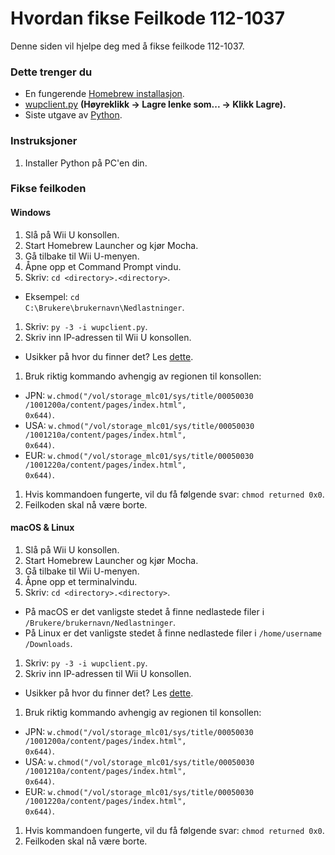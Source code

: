 # Hvordan fikse Feilkode 112-1037

Denne siden vil hjelpe deg med å fikse feilkode 112-1037.

### Dette trenger du

- En fungerende [Homebrew installasjon](introduction).
- [wupclient.py](https://raw.githubusercontent.com/Elpunical/mocha/master/ios_mcp/wupclient.py) **(Høyreklikk -> Lagre lenke som... -> Klikk Lagre).**
- Siste utgave av [Python](https://www.python.org/downloads/).

### Instruksjoner

1. Installer Python på PC'en din.

### Fikse feilkoden

<!-- tabs:start -->

#### **Windows**

1. Slå på Wii U konsollen.
1. Start Homebrew Launcher og kjør Mocha.
1. Gå tilbake til Wii U-menyen.
1. Åpne opp et Command Prompt vindu.
1. Skriv: `cd <directory>.<directory>`.
  - Eksempel: <code>cd C:\Brukere\brukernavn<wbr>\Nedlastninger</code>.
1. Skriv: `py -3 -i wupclient.py`.
1. Skriv inn IP-adressen til Wii U konsollen.
 - Usikker på hvor du finner det? Les [dette](find-wiiu-ip-address).
1. Bruk riktig kommando avhengig av regionen til konsollen:
 - JPN: <code>w.chmod("/vol<wbr>/storage_mlc01<wbr>/sys/title/00050030<wbr>/1001200a/content<wbr>/pages<wbr>/index.html", 0x644)</code>.
 - USA: <code>w.chmod("/vol<wbr>/storage_mlc01<wbr>/sys/title/00050030<wbr>/1001210a/content<wbr>/pages<wbr>/index.html", 0x644)</code>.
 - EUR: <code>w.chmod("/vol<wbr>/storage_mlc01<wbr>/sys/title/00050030<wbr>/1001220a/content<wbr>/pages<wbr>/index.html", 0x644)</code>.
1. Hvis kommandoen fungerte, vil du få følgende svar: `chmod returned 0x0`.
1. Feilkoden skal nå være borte.

#### **macOS & Linux**

1. Slå på Wii U konsollen.
1. Start Homebrew Launcher og kjør Mocha.
1. Gå tilbake til Wii U-menyen.
1. Åpne opp et terminalvindu.
1. Skriv: `cd <directory>.<directory>`.
 - På macOS er det vanligste stedet å finne nedlastede filer i <code>/Brukere/brukernavn<wbr>/Nedlastninger</code>.
 - På Linux er det vanligste stedet å finne nedlastede filer i <code>/home/username<wbr>/Downloads</code>.
1. Skriv: `py -3 -i wupclient.py`.
1. Skriv inn IP-adressen til Wii U konsollen.
 - Usikker på hvor du finner det? Les [dette](find-wiiu-ip-address).
1. Bruk riktig kommando avhengig av regionen til konsollen:
 - JPN: <code>w.chmod("/vol<wbr>/storage_mlc01<wbr>/sys/title/00050030<wbr>/1001200a/content<wbr>/pages<wbr>/index.html", 0x644)</code>.
 - USA: <code>w.chmod("/vol<wbr>/storage_mlc01<wbr>/sys/title/00050030<wbr>/1001210a/content<wbr>/pages<wbr>/index.html", 0x644)</code>.
 - EUR: <code>w.chmod("/vol<wbr>/storage_mlc01<wbr>/sys/title/00050030<wbr>/1001220a/content<wbr>/pages<wbr>/index.html", 0x644)</code>.
1. Hvis kommandoen fungerte, vil du få følgende svar: `chmod returned 0x0`.
1. Feilkoden skal nå være borte.

<!-- tabs:end -->